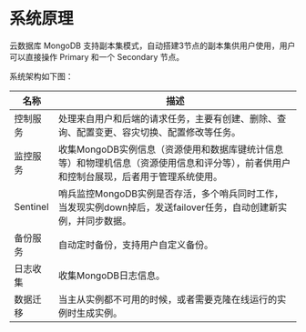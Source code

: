 # 系统原理

云数据库 MongoDB 支持副本集模式，自动搭建3节点的副本集供用户使用，用户可以直接操作 Primary 和一个 Secondary 节点。

系统架构如下图：


|名称|描述|
| - | - | 
|控制服务|处理来自用户和后端的请求任务，主要有创建、删除、查询、配置变更、容灾切换、配置修改等任务。|
|监控服务|收集MongoDB实例信息（资源使用和数据库键统计信息等）和物理机信息（资源使用信息和评分等），前者供用户和控制台展现，后者用于管理系统使用。|
|Sentinel|哨兵监控MongoDB实例是否存活，多个哨兵同时工作，当发现实例down掉后，发送failover任务，自动创建新实例，并同步数据。|
|备份服务|自动定时备份，支持用户自定义备份。|
|日志收集|收集MongoDB日志信息。|
|数据迁移|当主从实例都不可用的时候，或者需要克隆在线运行的实例时生成实例。|




